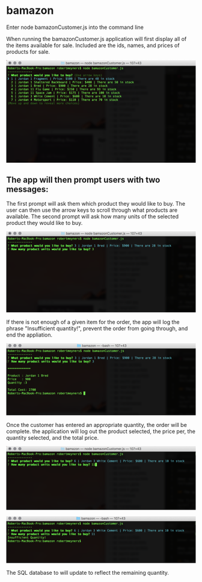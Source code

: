 # bamazon

Enter node bamazonCustomer.js into the command line

When running the bamazonCustomer.js application will first display all of the items available for sale. Included are the ids, names, and prices of products for sale.

![Step 1](images/1.png)

## The app will then prompt users with two messages:

The first prompt will ask them which product they would like to buy. The user can then use the arrow keys to scroll through what products are available. The second prompt will ask how many units of the selected product they would like to buy.

![Step 2](images/2.png)

If there is not enough of a given item for the order, the app will log the phrase "Insufficient quantity!", prevent the order from going through, and end the appliation.

![Step 3](images/3.png)

Once the customer has entered an appropriate quantity, the order will be complete. the application will log out the product selected, the price per, the quantity selected, and the total price.

![Step 4](images/4.png)

![Step 5](images/5.png)

The SQL database to will update to reflect the remaining quantity.
